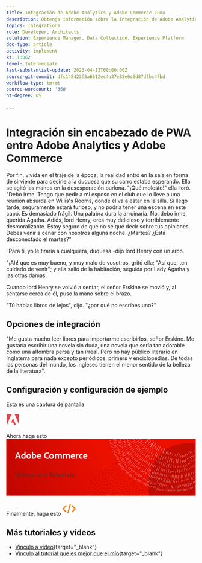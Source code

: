 ```yaml
---
title: Integración de Adobe Analytics y Adobe Commerce Luma
description: Obtenga información sobre la integración de Adobe Analytics y Adobe Commerce con el tema nativo Luma.
topics: Integrations
role: Developer, Architects
solution: Experience Manager, Data Collection, Experience Platform
doc-type: article
activity: implement
kt: 13062
level: Intermediate
last-substantial-update: 2023-04-13T00:00:00Z
source-git-commit: dfc148423f3a6512ec4a37e85e6c6d87dfbc47bd
workflow-type: tm+mt
source-wordcount: '360'
ht-degree: 0%

---
```



# Integración sin encabezado de PWA entre Adobe Analytics y Adobe Commerce

Por fin, vivida en el traje de la época, la realidad entró en la sala en forma de sirviente para decirle a la duquesa que su carro estaba esperando. Ella se agitó las manos en la desesperación burlona. &quot;¡Qué molesto!&quot; ella lloró. &quot;Debo irme. Tengo que pedir a mi esposo en el club que lo lleve a una reunión absurda en Willis&#39;s Rooms, donde él va a estar en la silla. Si llego tarde, seguramente estará furioso, y no podría tener una escena en este capó. Es demasiado frágil. Una palabra dura la arruinaría. No, debo irme, querida Agatha. Adiós, lord Henry, eres muy delicioso y terriblemente desmoralizante. Estoy seguro de que no sé qué decir sobre tus opiniones. Debes venir a cenar con nosotros alguna noche. ¿Martes? ¿Está desconectado el martes?&quot;

-Para ti, yo le tiraría a cualquiera, duquesa -dijo lord Henry con un arco.

&quot;¡Ah! que es muy bueno, y muy malo de vosotros, gritó ella; &quot;Así que, ten cuidado de venir&quot;; y ella salió de la habitación, seguida por Lady Agatha y las otras damas.

Cuando lord Henry se volvió a sentar, el señor Erskine se movió y, al sentarse cerca de él, puso la mano sobre el brazo.

&quot;Tú hablas libros de lejos&quot;, dijo. &quot;¿por qué no escribes uno?&quot;

## Opciones de integración

&quot;Me gusta mucho leer libros para importarme escribirlos, señor Erskine. Me gustaría escribir una novela sin duda, una novela que sería tan adorable como una alfombra persa y tan irreal. Pero no hay público literario en Inglaterra para nada excepto periódicos, primers y enciclopedias. De todas las personas del mundo, los ingleses tienen el menor sentido de la belleza de la literatura&quot;.


## Configuración y configuración de ejemplo

Esta es una captura de pantalla

![Captura de pantalla 1](/help/assets/adobe-logo.svg)

Ahora haga esto
![Captura de pantalla 2](/help/assets/banner-videos-home.png)

Finalmente, haga esto
![última captura de pantalla](/help/assets/open-source.svg)

## Más tutoriales y vídeos

* [Vínculo a vídeo](https://example.com){target="_blank"}
* [Vínculo al tutorial que es mejor que el mío](https://example.com){target="_blank"}
